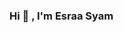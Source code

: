 ### Hi 👋 , I'm Esraa Syam

<!--
**EsraaSyam/EsraaSyam** is a ✨ _special_ ✨ repository because its `README.md` (this file) appears on your GitHub profile.

Here are some ideas to get you started:

- 🌱 I’m currently learning ... computer science
- 💬 Ask me about ... anything specialy (problem solving)
- 📫 How to reach me: ... [codeforces] (https://codeforces.com/profile/esraa_syam15)
- 😄 Pronouns: ... she / her
- ⚡ Fun fact: ... It’s all 0’s and 1’s
-->
